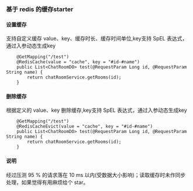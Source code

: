 ### 基于 redis 的缓存starter

#### 设置缓存

支持自定义缓存 value、key、缓存时长、缓存时间单位,key支持 SpEL 表达式，通过入参动态生成key

```
    @GetMapping("/test")
    @RedisCache(value = "cache", key = "#id-#name")
    public List<ChatRoomDO> test(@RequestParam Long id, @RequestParam String name) {
        return chatRoomService.getRooms(id);
    }
```

#### 删除缓存

根据定义的 value、key 删除缓存,key支持 SpEL 表达式，通过入参动态生成key

```
    @GetMapping("/test")
    @RedisCacheEvict(value = "cache", key = "#id-#name")
    public List<ChatRoomDO> test(@RequestParam Long id, @RequestParam String name) {
        return chatRoomService.getRooms(id);
    }
```

#### 说明

经过压测 95 % 的请求落在 10 ms 以内(受数据大小影响)；读取缓存时未作同步处理，如果觉得有用麻烦给个 star。